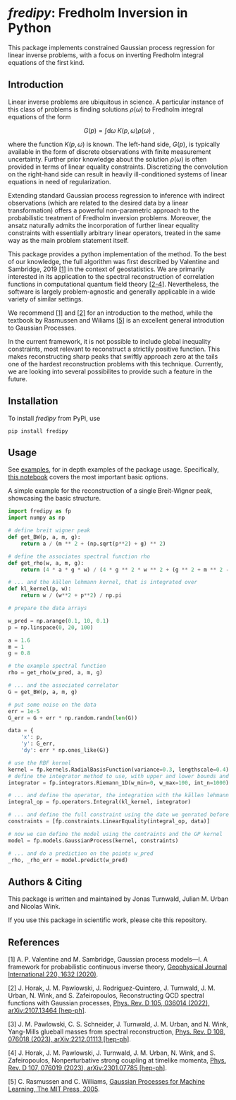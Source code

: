 # _fredipy_: Fredholm Inversion in Python

This package implements constrained Gaussian process regression for linear inverse problems, with a focus on inverting Fredholm integral equations of the first kind.

## Introduction

Linear inverse problems are ubiquitous in science. A particular instance of this class of problems is finding solutions $\rho(\omega)$ to Fredholm integral equations of the form

$$G(p) = \int \mathrm{d}\omega\ K(p,\omega) \rho(\omega)\ ,$$

where the function $K(p, \omega)$ is known. The left-hand side, $G(p)$, is typically available in the form of discrete observations with finite measurement uncertainty. Further prior knowledge about the solution $\rho(\omega)$ is often provided in terms of linear equality constraints. Discretizing the convolution on the right-hand side can result in heavily ill-conditioned systems of linear equations in need of regularization.

Extending standard Gaussian process regression to inference with indirect observations (which are related to the desired data by a linear transformation) offers a powerful non-parametric approach to the probabilistic treatment of Fredholm inversion problems. Moreover, the ansatz naturally admits the incorporation of further linear equality constraints with essentially arbitrary linear operators, treated in the same way as the main problem statement itself.

This package provides a python implementation of the method. To the best of our knowledge, the full algorithm was first described by Valentine and Sambridge, 2019 [[1]](#1) in the context of geostatistics. We are primarily interested in its application to the spectral reconstruction of correlation functions in computational quantum field theory [[2-4]](#2). Nevertheless, the software is largely problem-agnostic and generally applicable in a wide variety of similar settings.

We recommend [[1]](#1) and [[2]](#2) for an introduction to the method, while the textbook by Rasmussen and Wiliams [[5]](#5) is an excellent general introdution to Gaussian Processes.

In the current framework, it is not possible to include global inequality constraints, most relevant to reconstruct a strictily positive function. This makes reconstructing sharp peaks that swiftly approach zero at the tails one of the hardest reconstruction problems with this technique. Currently, we are looking into several possibilites to provide such a feature in the future.

## Installation

To install _fredipy_ from PyPi, use

```
pip install fredipy
```

## Usage

See [examples](https://github.com/JonasTurnwald/fredipy/tree/main/examples/), for in depth examples of the package usage. Specifically, [this notebook](https://github.com/JonasTurnwald/fredipy/tree/main/examples/basic_breit_wigner.ipynb) covers the most important basic options.

A simple example for the reconstruction of a single Breit-Wigner peak, showcasing the basic structure.

```python
import fredipy as fp
import numpy as np

# define breit wigner peak
def get_BW(p, a, m, g):
    return a / (m ** 2 + (np.sqrt(p**2) + g) ** 2)

# define the associates spectral function rho
def get_rho(w, a, m, g):
    return (4 * a * g * w) / (4 * g ** 2 * w ** 2 + (g ** 2 + m ** 2 - w ** 2) ** 2)

# ... and the källen lehmann kernel, that is integrated over
def kl_kernel(p, w):
    return w / (w**2 + p**2) / np.pi

# prepare the data arrays

w_pred = np.arange(0.1, 10, 0.1)
p = np.linspace(0, 20, 100)

a = 1.6
m = 1
g = 0.8

# the example spectral function
rho = get_rho(w_pred, a, m, g) 

# ... and the associated correlator
G = get_BW(p, a, m, g)

# put some noise on the data
err = 1e-5
G_err = G + err * np.random.randn(len(G))

data = {
    'x': p,
    'y': G_err,
    'dy': err * np.ones_like(G)}

# use the RBF kernel
kernel = fp.kernels.RadialBasisFunction(variance=0.3, lengthscale=0.4)
# define the integrator method to use, with upper and lower bounds and number of points
integrator = fp.integrators.Riemann_1D(w_min=0, w_max=100, int_n=1000)

# ... and define the operator, the integration with the källen lehmann kernel
integral_op = fp.operators.Integral(kl_kernel, integrator)

# ... and define the full constraint using the date we genrated before
constraints = [fp.constraints.LinearEquality(integral_op, data)]

# now we can define the model using the contraints and the GP kernel
model = fp.models.GaussianProcess(kernel, constraints)

# ... and do a prediction on the points w_pred
_rho, _rho_err = model.predict(w_pred)
```

## Authors & Citing

This package is written and maintained by Jonas Turnwald, Julian M. Urban and Nicolas Wink.

If you use this package in scientific work, please cite this repository.

## References

<a id="1">[1]</a>
A. P. Valentine and M. Sambridge, Gaussian process models—I. A framework for probabilistic continuous inverse theory, [Geophysical Journal International 220, 1632 (2020)](https://academic.oup.com/gji/article/220/3/1632/5632112).

<a id="2">[2]</a>
J. Horak, J. M. Pawlowski, J. Rodríguez-Quintero, J. Turnwald, J. M. Urban, N. Wink, and S. Zafeiropoulos, Reconstructing QCD spectral functions with Gaussian processes, [Phys. Rev. D 105, 036014 (2022), arXiv:2107.13464 [hep-ph]](https://arxiv.org/abs/2107.13464).

<a id="3">[3]</a>
J. M. Pawlowski, C. S. Schneider, J. Turnwald, J. M. Urban, and N. Wink, Yang-Mills glueball masses from spectral reconstruction, [Phys. Rev. D 108, 076018 (2023), arXiv:2212.01113 [hep-ph]](https://arxiv.org/abs/2212.01113).

<a id="4">[4]</a>
J. Horak, J. M. Pawlowski, J. Turnwald, J. M. Urban, N. Wink, and S. Zafeiropoulos, Nonperturbative strong coupling at timelike momenta, [Phys. Rev. D 107, 076019 (2023), arXiv:2301.07785 [hep-ph]](https://arxiv.org/abs/2301.07785).

<a id="5">[5]</a>
C. Rasmussen and C. Williams, [Gaussian Processes for Machine Learning, The MIT Press, 2005](https://doi.org/10.7551/mitpress/3206.001.0001).
